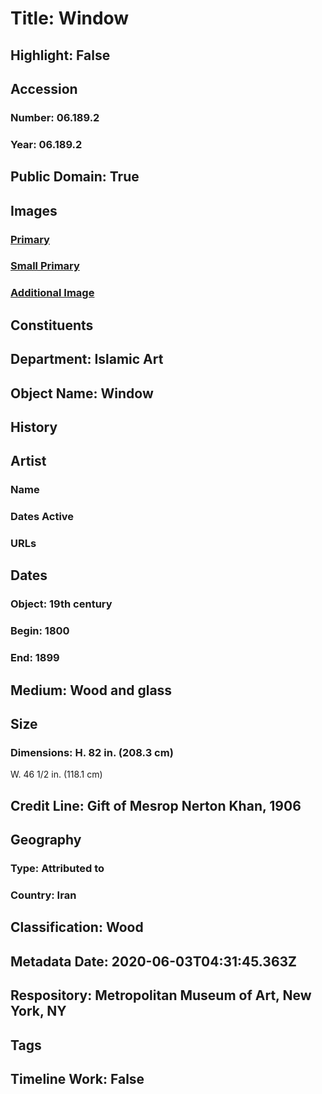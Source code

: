 # Title: Window
## Highlight: False
## Accession
### Number: 06.189.2
### Year: 06.189.2
## Public Domain: True
## Images
### [Primary](https://images.metmuseum.org/CRDImages/is/original/06.189.2a.JPG)
### [Small Primary](https://images.metmuseum.org/CRDImages/is/web-large/06.189.2a.JPG)
### [Additional Image](https://images.metmuseum.org/CRDImages/is/original/06.189.2b.JPG)
## Constituents
## Department: Islamic Art
## Object Name: Window
## History
## Artist
### Name
### Dates Active
### URLs
## Dates
### Object: 19th century
### Begin: 1800
### End: 1899
## Medium: Wood and glass
## Size
### Dimensions: H. 82 in. (208.3 cm)
W. 46 1/2 in. (118.1 cm)
## Credit Line: Gift of Mesrop Nerton Khan, 1906
## Geography
### Type: Attributed to
### Country: Iran
## Classification: Wood
## Metadata Date: 2020-06-03T04:31:45.363Z
## Respository: Metropolitan Museum of Art, New York, NY
## Tags
## Timeline Work: False